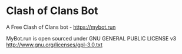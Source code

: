 # Clash of Clans Bot
A Free Clash of Clans bot - https://mybot.run

MyBot.run is open sourced under GNU GENERAL PUBLIC LICENSE v3
http://www.gnu.org/licenses/gpl-3.0.txt
